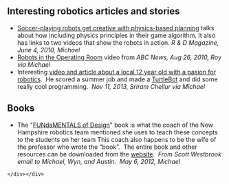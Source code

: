   
  <div class="content">
    <div class="field field-name-body field-type-text-with-summary field-label-hidden"><div class="field-items"><div class="field-item even"><h2>Interesting robotics articles and stories</h2> <ul><li><a href="http://www.rdmag.com/News/2010/06/Information-Technology-Artificial-Intelligence-Soccer-Playing-Robots-Get-Creative-With-Physics-Based-Planning">Soccer-playing robots get creative with physics-based planning</a> talks about how including physics principles in their game algorithm.  It also has links to two videos that show the robots in action.  <em>R &amp; D Magazine, June 4, 2010, Michael</em></li><li><a href="http://abcnews.go.com/GMA/video/robots-operating-room-11486241">Robots in the Operating Room</a> video from <em>ABC News, Aug 26, 2010, Roy via Michael</em></li><li>Interesting <a href="http://news.yahoo.com/blogs/this-could-be-big-abc-news/robotics-ceo-12-old-wiz-smart-ph-ds-194012375.html?vp=1">video and article about a local 12 year old with a pasion for robotics</a>.  He scored a summer job and made a <a href="http://www.turtlebot.com">TurtleBot</a> and did some really cool programming.  <em>Nov 11, 2013, Sriram Chellur via Michael</em></li></ul><h2>Books</h2><ul><li>The "<a href="http://pergatory.mit.edu/resources/FUNdaMENTALS.html">FUNdaMENTALS of Design</a>" book is what the coach of the New Hampshire robotics team mentioned she uses to teach these concepts to the students on her team  This coach also happens to be the wife of the professor who wrote the “book”.  The entire book and other resources can be downloaded from the <a href="http://pergatory.mit.edu/resources/FUNdaMENTALS.html">website</a>.  <em>From Scott Westbrook email to Michael, Wyn, and Austin.  May 6, 2012, Michael</em></li></ul></div></div></div>  </div>

  
  
</div>
  </div>
</div>
  </div>
    </div>
    
    </div></div>